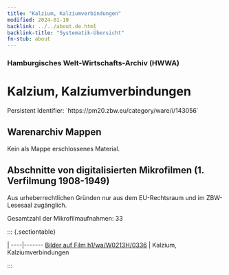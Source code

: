 ```yaml
---
title: "Kalzium, Kalziumverbindungen"
modified: 2024-01-19
backlink: ../../about.de.html
backlink-title: "Systematik-Übersicht"
fn-stub: about
---
```


### Hamburgisches Welt-Wirtschafts-Archiv (HWWA)

# Kalzium, Kalziumverbindungen

<div class="hint">Persistent Identifier: `https://pm20.zbw.eu/category/ware/i/143056`</div>







## Warenarchiv Mappen





Kein als Mappe erschlossenes Material.



<a id="filmsections" />

## Abschnitte von digitalisierten Mikrofilmen (1. Verfilmung 1908-1949)

<p>Aus urheberrechtlichen Gründen nur aus dem EU-Rechtsraum und im ZBW-Lesesaal zugänglich.</p>


<p>Gesamtzahl der Mikrofilmaufnahmen: 33</p>





::: {.sectiontable}

 | 
----|-------
<a class="btn" href="https://pm20.zbw.eu/film/h1/wa/W0213H/0336" rel="nofollow">Bilder auf Film h1/wa/W0213H/0336</a> | Kalzium, Kalziumverbindungen


:::
















